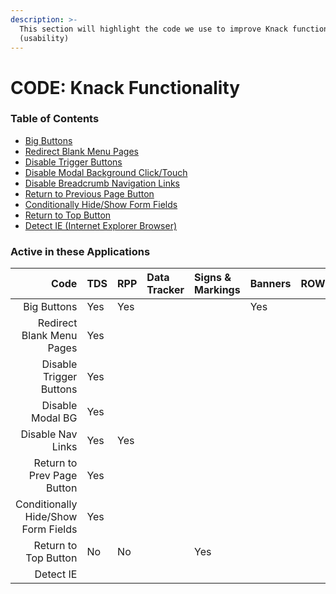 ```yaml
---
description: >-
  This section will highlight the code we use to improve Knack functionality
  (usability)
---
```


# CODE: Knack Functionality

### Table of Contents

* [Big Buttons](https://atd-dts.gitbook.io/atd-knack-operations/knack-code/functionality/big-buttons)
* [Redirect Blank Menu Pages](https://atd-dts.gitbook.io/atd-knack-operations/knack-code/functionality/redirect-blank-pages)
* [Disable Trigger Buttons](https://atd-dts.gitbook.io/atd-knack-operations/knack-code/functionality/disable-trigger-buttons)
* [Disable Modal Background Click/Touch](https://atd-dts.gitbook.io/atd-knack-operations/knack-code/functionality/disable-modal-bg)
* [Disable Breadcrumb Navigation Links](https://atd-dts.gitbook.io/atd-knack-operations/knack-code/functionality/disable-nav-links)
* [Return to Previous Page Button](https://atd-dts.gitbook.io/atd-knack-operations/knack-code/functionality/return-button)
* [Conditionally Hide/Show Form Fields](https://atd-dts.gitbook.io/atd-knack-operations/knack-code/functionality/form-conditionals)
* [Return to Top Button](https://atd-dts.gitbook.io/atd-knack-operations/knack-code/functionality/return-to-top-button)
* [Detect IE \(Internet Explorer Browser\)](https://atd-dts.gitbook.io/atd-knack-operations/knack-code/functionality/detect-ie)



### Active in these Applications

| Code | TDS | RPP | Data Tracker | Signs & Markings | Banners | ROW | DTS | HR | Finance | Parking Enterprise | VZA | SMO |
| ---: | :--- | :--- | :--- | :--- | :--- | :--- | :--- | :--- | :--- | :--- | :--- | :--- |
| Big Buttons | Yes | Yes |  |  | Yes |  |  | Yes | Yes | Yes |  |  |
| Redirect Blank Menu Pages | Yes |  |  |  |  |  |  |  |  |  |  |  |
| Disable Trigger Buttons | Yes |  |  |  |  |  |  |  |  |  |  |  |
| Disable Modal BG | Yes |  |  |  |  |  |  |  |  |  |  |  |
| Disable Nav Links | Yes | Yes |  |  |  |  |  |  |  |  |  |  |
| Return to Prev Page Button | Yes |  |  |  |  |  |  |  |  |  |  |  |
| Conditionally Hide/Show Form Fields | Yes |  |  |  |  |  |  |  |  |  |  |  |
| Return to Top Button | No | No |  | Yes |  |  |  |  |  |  |  |  |
| Detect IE |  |  |  |  |  |  |  |  | Yes |  |  |  |



